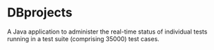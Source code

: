 # DBprojects
A Java application to administer the real-time status of individual tests running in a test suite (comprising 35000) test cases.
